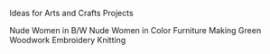 Ideas for Arts and Crafts Projects

Nude Women in B/W
Nude Women in Color
Furniture Making
Green Woodwork
Embroidery
Knitting

